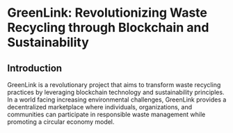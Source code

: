 # GreenLink: Revolutionizing Waste Recycling through Blockchain and Sustainability

## Introduction

GreenLink is a revolutionary project that aims to transform waste recycling practices by leveraging blockchain technology and sustainability principles. In a world facing increasing environmental challenges, GreenLink provides a decentralized marketplace where individuals, organizations, and communities can participate in responsible waste management while promoting a circular economy model.

